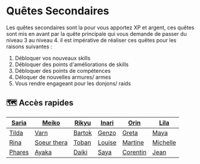 # Quêtes Secondaires

Les quêtes secondaires sont la pour vous apportez XP et argent, ces quêtes sont mis en avant par la quête principale qui vous demande de passer du niveau 3 au niveau 4. il est impérative de réaliser ces quêtes pour les raisons suivantes :

1. Débloquer vos nouveaux skills
2. Débloquer des points d'améliorations de skills
3. Débloquer des points de compétences
4. Déloquer de nouvelles armures/ armes
5. Vous rendre engageant pour les donjons/ raids

## 🗺️ Accès rapides

| [Saria](quetes-secondaires/saria.md)   | [Meiko](quetes-secondaires/meiko.md)             | [Rikyu](quetes-secondaires/rikyu.md)   | [Inari](quetes-secondaires/inari.md)   | [Orin](quetes-secondaires/orin.md)       | [Lila](quetes-secondaires/lila.md)         |
| -------------------------------------- | ------------------------------------------------ | -------------------------------------- | -------------------------------------- | ---------------------------------------- | ------------------------------------------ |
| [Tilda](quetes-secondaires/tilda.md)   | [Varn](quetes-secondaires/varn.md)               | [Bartok](quetes-secondaires/bartok.md) | [Genzo](quetes-secondaires/genzo.md)   | [Greta](quetes-secondaires/greta.md)     | [Maya](quetes-secondaires/maya.md)         |
| [Rina](quetes-secondaires/rina.md)     | [Soeur thera](quetes-secondaires/soeur-thera.md) | [Toban](quetes-secondaires/toban.md)   | [Louise](quetes-secondaires/louise.md) | [Martine](quetes-secondaires/martine.md) | [Michelle](quetes-secondaires/michelle.md) |
| [Phares](quetes-secondaires/phares.md) | [Ayaka](ayaka.md)                                | [Daiki](daiki.md)                      | [Saya](saya.md)                        | [Corentin](corentin.md)                  | [Jean](jean.md)                            |
